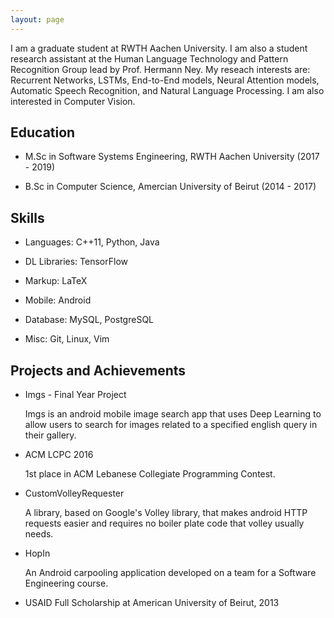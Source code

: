 ```yaml
---
layout: page
---
```


I am a graduate student at RWTH Aachen University. I am also a student research assistant at the Human Language Technology and Pattern Recognition Group lead by Prof. Hermann Ney. My reseach interests are: Recurrent Networks, LSTMs, End-to-End models, Neural Attention models, Automatic Speech Recognition, and Natural Language Processing. I am also interested in Computer Vision.

## Education

- M.Sc in Software Systems Engineering, RWTH Aachen University (2017 - 2019)

- B.Sc in Computer Science, Amercian University of Beirut (2014 - 2017)

## Skills

- Languages: C++11, Python, Java

- DL Libraries: TensorFlow

- Markup: LaTeX

- Mobile: Android

- Database: MySQL, PostgreSQL

- Misc: Git, Linux, Vim

## Projects and Achievements

- Imgs - Final Year Project

  Imgs is an android mobile image search app that uses Deep Learning to allow users to search for images related to a specified english query in their gallery.

- ACM LCPC 2016

  1st place in ACM Lebanese Collegiate Programming Contest.

- CustomVolleyRequester

  A library, based on Google's Volley library, that makes android HTTP requests easier and requires no boiler plate code that volley usually needs.

- HopIn

  An Android carpooling application developed on a team for a Software Engineering course.

- USAID Full Scholarship at American University of Beirut, 2013
